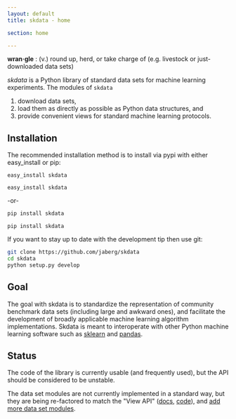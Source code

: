 ```yaml
---
layout: default
title: skdata - home

section: home

---
```


**wran·gle**
: (v.) round up, herd, or take charge of (e.g. livestock or just-downloaded data sets)

_skdata_ is a Python library of standard data sets for machine learning experiments.
The modules of `skdata`
1. download data sets,
2. load them as directly as possible as Python data structures, and
3. provide convenient views for standard machine learning protocols.

## Installation

The recommended installation method is to install via pypi with either
easy_install or pip:

<pre><code>easy_install skdata</code></pre>
```
easy_install skdata
```

-or-

```bash
pip install skdata
```
<pre><code>pip install skdata</code></pre>

If you want to stay up to date with the development tip then use git:

```bash
git clone https://github.com/jaberg/skdata
cd skdata
python setup.py develop
```


## Goal

The goal with skdata is to standardize the representation
of community benchmark data sets (including large and awkward ones),
and facilitate the development of broadly applicable machine learning algorithm implementations.
Skdata is meant to interoperate with other Python machine learning software
such as
[sklearn](http://scikit-learn.org/stable/) and [pandas](http://pandas.pydata.org/).


## Status

The code of the library is currently usable (and frequently used), but the API
should be considered to be unstable.

The data set modules are not currently implemented in a standard way, but they
are being re-factored to match the "View API"
([docs](https://github.com/jaberg/skdata/wiki/View-API),
[code](https://github.com/jaberg/skdata/blob/master/skdata/base.py)),
and [add more data set modules](https://github.com/jaberg/skdata/wiki/How-to-Create-a-New-Dataset-Module).

